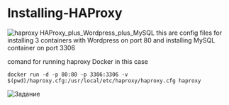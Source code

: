 # Installing-HAProxy
![haproxy](http://www.haproxy.org/img/HAProxyCommunityEdition_60px.png)
HAProxy_plus_Wordpress_plus_MySQL
this are config files for installing 3 containers with Wordpress on port 80 and installing MySQL container on port 3306

comand for running haproxy Docker in this case

```
docker run -d -p 80:80 -p 3306:3306 -v $(pwd)/haproxy.cfg:/usr/local/etc/haproxy/haproxy.cfg haproxy

```
![Задание](https://github.com/anatoliykv/Installing-HAProxy/blob/master/Image%20from%20iOS%20(1).jpg)
